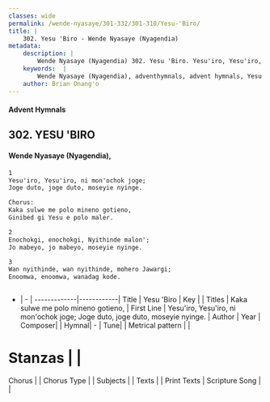 ```yaml
---
classes: wide
permalink: /wende-nyasaye/301-332/301-310/Yesu-'Biro/
title: |
    302. Yesu 'Biro - Wende Nyasaye (Nyagendia)
metadata:
    description: |
        Wende Nyasaye (Nyagendia) 302. Yesu 'Biro. Yesu'iro, Yesu'iro, ni mon'ochok joge; Joge duto, joge duto, moseyie nyinge.  Chorus: Kaka sulwe me polo mineno gotieno, Ginibed gi Yesu e polo maler.  
    keywords:  |
        Wende Nyasaye (Nyagendia), adventhymnals, advent hymnals, Yesu 'Biro, Yesu'iro, Yesu'iro, ni mon'ochok joge; Joge duto, joge duto, moseyie nyinge.. Kaka sulwe me polo mineno gotieno,
    author: Brian Onang'o
---
```


#### Advent Hymnals
## 302. YESU 'BIRO
####  Wende Nyasaye (Nyagendia),

```txt
1
Yesu'iro, Yesu'iro, ni mon'ochok joge;
Joge duto, joge duto, moseyie nyinge.

Chorus:
Kaka sulwe me polo mineno gotieno,
Ginibed gi Yesu e polo maler.

2
Enochokgi, enochokgi, Nyithinde malon';
Jo mabeyo, jo mabeyo, moseyie nyinge.

3
Wan nyithinde, wan nyithinde, mohero Jawargi;
Enoomwa, enoomwa, wanadag kode.



```

- |   -  |
-------------|------------|
Title | Yesu 'Biro |
Key |  |
Titles | Kaka sulwe me polo mineno gotieno, |
First Line | Yesu'iro, Yesu'iro, ni mon'ochok joge; Joge duto, joge duto, moseyie nyinge. |
Author | 
Year | 
Composer| |
Hymnal|  - |
Tune|  |
Metrical pattern | |
# Stanzas |  |
Chorus |  |
Chorus Type |  |
Subjects | |
Texts |  |
Print Texts | 
Scripture Song |  |
    
